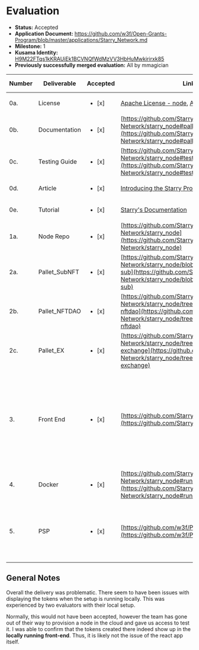 # Evaluation

* **Status:** Accepted
* **Application Document:** https://github.com/w3f/Open-Grants-Program/blob/master/applications/Starry_Network.md
* **Milestone:** 1
* **Kusama Identity:** [H9M22FTqs1kKRAUiEk1BCVNQfWdMzVV3HbHuMwkirirxk85](https://polkascan.io/pre/kusama/account/H9M22FTqs1kKRAUiEk1BCVNQfWdMzVV3HbHuMwkirirxk85)
* **Previously successfully merged evaluation:** All by mmagician

| Number | Deliverable   | Accepted               | Link                                                                                                                                                                        | Evaluation Notes                                                                                      |
|--------|---------------|------------------------|-----------------------------------------------------------------------------------------------------------------------------------------------------------------------------|-------------------------------------------------------------------------------------------------------|
| 0a.    | License       | <ul><li>[x] </li></ul> | [Apache License - node](https://github.com/Starry-Network/starry_node/blob/master/LICENSE), [Apache License - app](https://github.com/Starry-Network/app/blob/main/LICENSE) |                                                                                                       |
| 0b.    | Documentation | <ul><li>[x] </li></ul> | [https://github.com/Starry-Network/starry_node#pallets-documentation](https://github.com/Starry-Network/starry_node#pallets-documentation)                                  |                                                                                                       |
| 0c.    | Testing Guide | <ul><li>[x] </li></ul> | [https://github.com/Starry-Network/starry_node#test](https://github.com/Starry-Network/starry_node#test)                                                                    |                                                                                                       |
| 0d.    | Article       | <ul><li>[x] </li></ul> | [Introducing the Starry Protocol](https://starry.substack.com/p/introducing-the-starry-protocol)                                                                            |                                                                                                       |
| 0e.    | Tutorial      | <ul><li>[x] </li></ul> | [Starry's Documentation](https://github.com/Starry-Network/starry_node#starrys-documentation)                                                                               |                                                                                                       |
| 1a.    | Node Repo     | <ul><li>[x] </li></ul> | [https://github.com/Starry-Network/starry_node](https://github.com/Starry-Network/starry_node)                                                                              |                                                                                                       |
| 2a.    | Pallet_SubNFT | <ul><li>[x] </li></ul> | [https://github.com/Starry-Network/starry_node/blob/master/pallets/pallet-sub](https://github.com/Starry-Network/starry_node/blob/master/pallets/pallet-sub)                |                                                                                                       |
| 2b.    | Pallet_NFTDAO | <ul><li>[x] </li></ul> | [https://github.com/Starry-Network/starry_node/tree/master/pallets/pallet-nftdao](https://github.com/Starry-Network/starry_node/tree/master/pallets/pallet-nftdao)          |                                                                                                       |
| 2c.    | Pallet_EX     | <ul><li>[x] </li></ul> | [https://github.com/Starry-Network/starry_node/tree/master/pallets/pallet-exchange](https://github.com/Starry-Network/starry_node/tree/master/pallets/pallet-exchange)      |                                                                                                       |
| 3.     | Front End     | <ul><li>[x] </li></ul> | [https://github.com/Starry-Network/app](https://github.com/Starry-Network/app)                                                                                              | The UX is not the best. Further design work is needed to make the portal more appealing to the users. |
| 4.     | Docker        | <ul><li>[x] </li></ul> | [https://github.com/Starry-Network/starry_node#run-in-docker](https://github.com/Starry-Network/starry_node#run-in-docker)                                                  |                                                                                                       |
| 5.     | PSP           | <ul><li>[x] </li></ul> | [https://github.com/w3f/PSPs/pull/16](https://github.com/w3f/PSPs/pull/16)                                                                                                  | While the PSP was indeed created, there was no follow-up from the author                              |

## General Notes

Overall the delivery was problematic.
There seem to have been issues with displaying the tokens when the setup is running locally. This was experienced by two evaluators with their local setup.

Normally, this would not have been accepted, however the team has gone out of their way to provision a node in the cloud and gave us access to test it. I was able to confirm that the tokens created there indeed show up in the **locally running front-end**. Thus, it is likely not the issue of the react app itself.
